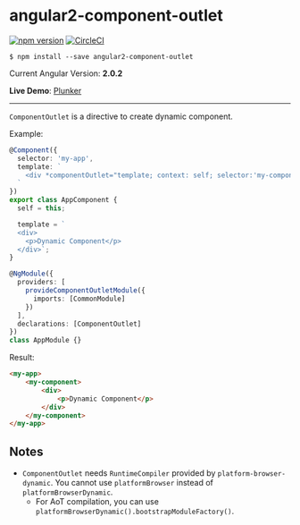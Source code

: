 # angular2-component-outlet

[![npm version](https://badge.fury.io/js/angular2-component-outlet.svg)](https://badge.fury.io/js/angular2-component-outlet)
[![CircleCI](https://circleci.com/gh/laco0416/angular2-component-outlet/tree/master.svg?style=svg)](https://circleci.com/gh/laco0416/angular2-component-outlet/tree/master)

```
$ npm install --save angular2-component-outlet
```

Current Angular Version: **2.0.2**

**Live Demo**: [Plunker](https://plnkr.co/edit/dhRQ3U?p=preview)

---

`ComponentOutlet` is a directive to create dynamic component.

Example: 

```ts
@Component({
  selector: 'my-app',
  template: `
    <div *componentOutlet="template; context: self; selector:'my-component'"></div>
  `
})
export class AppComponent {
  self = this;

  template = `
  <div>
    <p>Dynamic Component</p>
  </div>`;
}

@NgModule({
  providers: [
    provideComponentOutletModule({
      imports: [CommonModule]
    })
  ],
  declarations: [ComponentOutlet]
})
class AppModule {}
```

Result: 

```html
<my-app>
    <my-component>
        <div>
            <p>Dynamic Component</p>
        </div>
    </my-component>
</my-app>
```

## Notes

- `ComponentOutlet` needs `RuntimeCompiler` provided by `platform-browser-dynamic`. You cannot use `platformBrowser` instead of `platformBrowserDynamic`.
  - For AoT compilation, you can use `platformBrowserDynamic().bootstrapModuleFactory()`.
